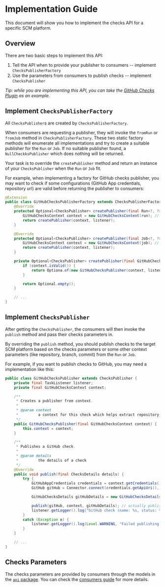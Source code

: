 # Implementation Guide

This document will show you how to implement the checks API for a specific SCM platform.

## Overview

There are two basic steps to implement this API:
1. Tell the API when to provide your publisher to consumers -- implement `ChecksPublisherFactory`
2. Use the parameters from consumers to publish checks -- implement `ChecksPublisher`

*Tip: while you are implementing this API, you can take the [GitHub Checks Plugin](https://github.com/jenkinsci/github-checks-plugin) as an example.*

## Implement `ChecksPublisherFactory`

All `ChecksPublisher`s are created by `ChecksPublisherFactory`.

When consumers are requesting a publisher, they will invoke the `fromRun` or `fromJob` method in `ChecksPublisherFactory`.
These two static factory methods will enumerate all implementations and try to create a suitable publisher for the `Run` or `Job`.
If no suitable publisher found, a `NullCheckksPublisher` which does nothing will be returned.

Your task is to override the `createPublisher` method and return an instance of your `ChecksPublisher` when the `Run` or `Job` fit.

For example, when implementing a factory for GitHub checks publisher, you may want to check if some configurations (GitHub App credentials, repository url) are valid before returning the publisher to consumers:
```java
@Extension
public class GitHubChecksPublisherFactory extends ChecksPublisherFactory {
    @Override
    protected Optional<ChecksPublisher> createPublisher(final Run<?, ?> run, final TaskListener listener) {
        GitHubChecksContext context = new GitHubChecksContext(run); // create a context to help extract configurations
        return createPublisher(context, listener);
    }

    @Override
    protected Optional<ChecksPublisher> createPublisher(final Job<?, ?> job, final TaskListener listener) {
        GitHubChecksContext context = new GitHubChecksContext(job); // create a context to help extract configurations
        return createPublisher(context, listener);
    }

    private Optional<ChecksPublisher> createPublisher(final GitHubChecksContext context, final TaskListener listener) {
        if (context.isValid()) {
            return Optiona.of(new GitHubChecksPublisher(context, listener));
        }

        return Optional.empty();
    }

    // ...
}
```

## Implement `ChecksPublisher`

After getting the `ChecksPublisher`, the consumers will then invoke the `publish` method and pass their checks parameters in.

By overriding the `publish` method, you should publish checks to the target SCM platform based on the checks parameters or some other context parameters (like repository, branch, commit) from the `Run` or `Job`.

For example, if you want to publish checks to GitHub, you may need a implementation like this:
```java
public class GitHubChecksPublisher extends ChecksPublisher {
    private final TaskListener listener;
    private final GitHubChecksContext context;

    /**
     * Creates a publisher from context.
     *
     * @param context
     *         a context for this check which helps extract repository, branch, commit, credentials, etc.
     */
    public GitHubChecksPublisher(final GitHubChecksContext context) {
        this.context = context;
    }

    /**
     * Publishes a GitHub check.
     *
     * @param details
     *         the details of a check
     */
    @Override
    public void publish(final ChecksDetails details) {
        try {
            GitHubAppCredentials credentials = context.getCredentials();
            GitHub gitHub = Connector.connect(credentials.getApiUri(), gitHubUrl, credentials); // connect to GitHub

            GitHubChecksDetails gitHubDetails = new GitHubChecksDetails(details); // extract checks parameters for GitHub

            publish(gitHub, context, gitHubDetails); // actually publishes the check using third party libraries
            listener.getLogger().log("GitHub check (name: %s, status: %s) has been published.", gitHubDetails.getName(), gitHubDetails.getStatus());
        }
        catch (Exception e) {
            listener.getLogger().log(Level.WARNING, "Failed publishing GitHub checks: " + details, e);
        }
    }

    // ...
}
```

## Checks Parameters

The checks parameters are provided by consumers through the models in the [`api` package](https://github.com/jenkinsci/checks-api-plugin/tree/master/src/main/java/io/jenkins/plugins/checks/api).
You can check the [consumers guide](consumers-guide.md#checks-parameters) for more details.


